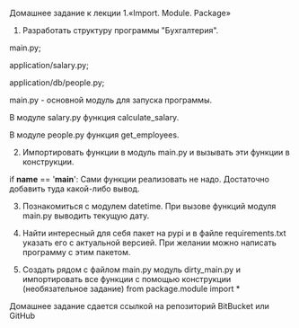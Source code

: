 Домашнее задание к лекции 1.«Import. Module. Package»

1. Разработать структуру программы "Бухгалтерия".

main.py;

application/salary.py;

application/db/people.py;

main.py - основной модуль для запуска программы.

В модуле salary.py функция calculate_salary.

В модуле people.py функция get_employees.

2. Импортировать функции в модуль main.py и вызывать эти функции в конструкции.

if __name__ == '__main__':
Сами функции реализовать не надо. Достаточно добавить туда какой-либо вывод.

3. Познакомиться с модулем datetime. При вызове функций модуля main.py выводить текущую дату.

4. Найти интересный для себя пакет на pypi и в файле requirements.txt указать его с актуальной версией. При желании можно написать программу с этим пакетом.

5. Создать рядом с файлом main.py модуль dirty_main.py и импортировать все функции с помощью конструкции (необязательное задание)
from package.module import *

Домашнее задание сдается ссылкой на репозиторий BitBucket или GitHub

